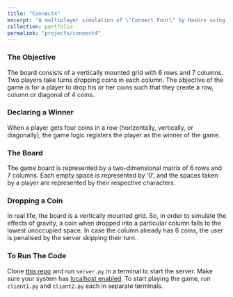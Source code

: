 ```yaml
---
title: "Connect4"
excerpt: "A multiplayer simulation of \"Connect Four\" by Hasbro using Python 3 socket programming."
collection: portfolio
permalink: "projects/connect4"
---
```


### The Objective

The board consists of a vertically mounted grid with 6 rows and 7 columns. 
Two players take turns dropping coins in each column. 
The objective of the game is for a player to drop his or her coins such that they create a row, column or diagonal of 4 coins. 

### Declaring a Winner

When a player gets four coins in a row (horizontally, vertically, or diagonally), the game logic registers the player as the winner of the game.

### The Board

The game board is represented by a two-dimensional matrix of 6 rows and 7 columns. Each empty space is represented by ‘0’, and the spaces taken by a player are represented by their respective characters.

### Dropping a Coin

In real life, the board is a vertically mounted grid. So, in order to simulate the effects of gravity, a coin when dropped into a particular column falls to the lowest unoccupied space. 
In case the column already has 6 coins, the user is penalised by the server skipping their turn. 

### To Run The Code
Clone [this repo](https://github.com/ashishkulkarnii/connect4-socket) and run ```server.py``` in a terminal to start the server. Make sure your system has [localhost enabled](https://www.techwalla.com/articles/how-to-install-a-localhost-server-on-windows). To start playing the game, run ```client1.py``` and ```client2.py``` each in separate terminals.
